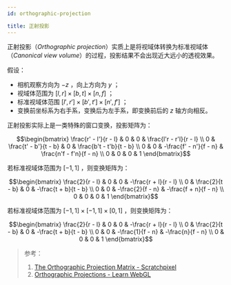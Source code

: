 ```yaml
---
id: orthographic-projection

title: 正射投影
---
```


正射投影（_Orthographic projection_）实质上是将视域体转换为标准视域体（_Canonical view volume_）的过程，投影结果不会出现近大远小的透视效果。

假设：

- 相机观察方向为 $-z$ ，向上方向为 $y$ ；
- 视域体范围为 $[l, r] \times [b, t] \times [n, f]$ ；
- 标准视域体范围 $[l', r'] \times [b', t'] \times [n', f']$ ；
- 变换前坐标系为右手系，变换后为左手系，即变换前后的 $z$ 轴方向相反。

正射投影实际上是一类特殊的窗口变换，投影矩阵为：

```math
\begin{bmatrix}
  \frac{r' - l'}{r - l} & 0 & 0 & \frac{l'r - r'l}{r - l} \\
  0 & \frac{t' - b'}{t - b} & 0 & \frac{b't - t'b}{t - b} \\
  0 & 0 & -\frac{f' - n'}{f - n} & \frac{n'f - f'n}{f - n} \\
  0 & 0 & 0 & 1
\end{bmatrix}
```

若标准视域体范围为 $[-1, 1]$ ，则变换矩阵为：

```math
\begin{bmatrix}
  \frac{2}{r - l} & 0 & 0 & -\frac{r + l}{r - l} \\
  0 & \frac{2}{t - b} & 0 & -\frac{t + b}{t - b} \\
  0 & 0 & -\frac{2}{f - n} & -\frac{f + n}{f - n} \\
  0 & 0 & 0 & 1
\end{bmatrix}
```

若标准视域体范围为 $[-1, 1] \times [-1, 1] \times [0, 1]$ ，则变换矩阵为：

```math
\begin{bmatrix}
  \frac{2}{r - l} & 0 & 0 & -\frac{r + l}{r - l} \\
  0 & \frac{2}{t - b} & 0 & -\frac{t + b}{t - b} \\
  0 & 0 & -\frac{1}{f - n} & -\frac{n}{f - n} \\
  0 & 0 & 0 & 1
\end{bmatrix}
```

> 参考：
>
> 1. [The Orthographic Projection Matrix - Scratchpixel](https://www.scratchapixel.com/lessons/3d-basic-rendering/perspective-and-orthographic-projection-matrix/orthographic-projection-matrix.html)
> 1. [Orthographic Projections - Learn WebGL](https://learnwebgl.brown37.net/08_projections/projections_ortho.html)
